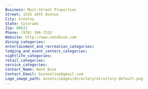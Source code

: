 ```yaml
---
Business: Main-Street Properties
Street: 1535 10th Avenue
City: Greeley
State: Colorado
Zip: 80631
Phone: (970) 396-7333
Website: http://www.natebuie.com
dining_categories: 
entertainment_and_recreation_categories: 
lodging_and_event_centers_categories: 
nightlife_categories: 
retail_categories: 
service_categories: 
Contact_Name: Nate Buie
Contact_Email: buieonline@gmail.com
Logo_image_path: assets/images/directory/directory-default.png
---
```

